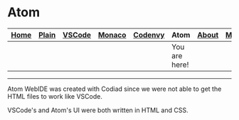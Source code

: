 # Atom

| [Home](README.md) | [Plain](PLAIN.md) | [VSCode](VSCODE.md) | [Monaco](MONACO.md) | [Codenvy](CODENVY.md) | Atom | [About](ABOUT.md) | [More](MORE.md) |
|-------------------|-------------------|---------------------|---------------------|-----------------------|-----------------|-------------------|-----------------|
|                   |                   |                     |                     |                       | You are here!   |                   |                 |

---

Atom WebIDE was created with Codiad since we were not able to get the HTML files to work like VSCode.

VSCode's and Atom's UI were both written in HTML and CSS.
